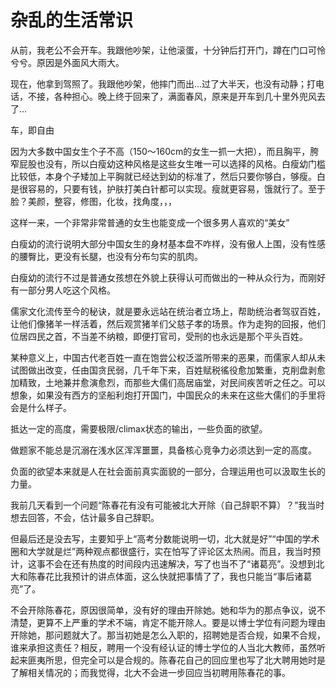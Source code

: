 # 杂乱的生活常识

从前，我老公不会开车。我跟他吵架，让他滚蛋，十分钟后打开门，蹲在门口可怜兮兮。原因是外面风大雨大。

现在，他拿到驾照了。我跟他吵架，他摔门而出...过了大半天，也没有动静；打电话，不接，各种担心。晚上终于回来了，满面春风，原来是开车到几十里外兜风去了…

车，即自由

&#x20;



因为大多数中国女生个子不高（150～160cm的女生一抓一大把），而且胸平，胯窄屁股也没有，所以白瘦幼这种风格是这些女生唯一可以选择的风格。白瘦幼门槛比较低，本身个子矮加上平胸就已经达到幼的标准了，然后只要你够白，够瘦。白是很容易的，只要有钱，护肤打美白针都可以实现。瘦就更容易，饿就行了。至于脸？美颜，整容，修图，化妆，找角度，，，

这样一来，一个非常非常普通的女生也能变成一个很多男人喜欢的“美女”

白瘦幼的流行说明大部分中国女生的身材基本盘不咋样，没有傲人上围，没有性感的腰臀比，更没有长腿，也没有分布匀实的肌肉。

白瘦幼的流行不过是普通女孩想在外貌上获得认可而做出的一种从众行为，而刚好有一部分男人吃这个风格。





儒家文化流传至今的秘诀，就是要永远站在统治者立场上，帮助统治者驾驭百姓，让他们像猪羊一样活着，然后观赏猪羊们父慈子孝的场景。作为走狗的回报，他们位居四民之首，不当差不纳粮，即便打官司，受刑的也永远是那个平头百姓。

某种意义上，中国古代老百姓一直在饱尝公权泛滥所带来的恶果，而儒家人却从未试图做出改变，任由国贪民弱，几千年下来，百姓赋税徭役愈加繁重，克削盘剥愈加精致，土地兼并愈演愈烈，而那些大儒们高居庙堂，对民间疾苦听之任之。可以想象，如果没有西方的坚船利炮打开国门，中国民众的未来在这些大儒们的手里将会是什么样子。





抵达一定的高度，需要极限/climax状态的输出，一些负面的欲望。

做题家不能总是沉溺在浅水区浑浑噩噩，具备核心竞争力必须达到一定的高度。

负面的欲望本来就是人在社会面前真实面貌的一部分，合理运用也可以汲取生长的力量。





我前几天看到一个问题“陈春花有没有可能被北大开除（自己辞职不算）？”我当时想去回答，不会，估计最多自己辞职。

但最后还是没去写，主要知乎上“高考分数能说明一切，北大就是好”“中国的学术圈和大学就是烂”两种观点都很盛行，实在怕写了评论区太热闹。而且，我当时预计，这事不会在还有热度的时间段内迅速解决，写了也当不了“诸葛亮”。没想到北大和陈春花比我预计的讲点体面，这么快就把事情了了，我也只能当“事后诸葛亮”了。

不会开除陈春花，原因很简单，没有好的理由开除她。她和华为的那点争议，说不清楚，更算不上严重的学术不端，肯定不能开除人。要是以博士学位有问题为理由开除她，那问题就大了。那当初她是怎么入职的，招聘她是否合规，如果不合规，谁来承担这责任？相反，聘用一个没有经认证的博士学位的人当北大教师，虽然听起来匪夷所思，但完全可以是合规的。陈春花自己的回应里也写了北大聘用她时是了解相关情况的；而我觉得，北大不会进一步回应当初聘用陈春花的事。
